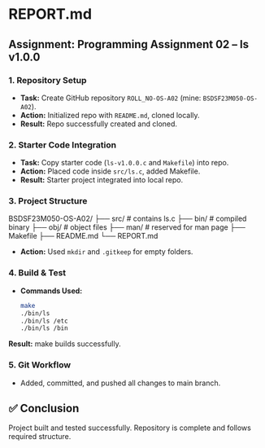 # REPORT.md  

## Assignment: Programming Assignment 02 – ls v1.0.0  

### 1. Repository Setup  
- **Task:** Create GitHub repository `ROLL_NO-OS-A02` (mine: `BSDSF23M050-OS-A02`).  
- **Action:** Initialized repo with `README.md`, cloned locally.  
- **Result:** Repo successfully created and cloned.  

### 2. Starter Code Integration  
- **Task:** Copy starter code (`ls-v1.0.0.c` and `Makefile`) into repo.  
- **Action:** Placed code inside `src/ls.c`, added Makefile.  
- **Result:** Starter project integrated into local repo.  

### 3. Project Structure  
BSDSF23M050-OS-A02/
├── src/ # contains ls.c
├── bin/ # compiled binary
├── obj/ # object files
├── man/ # reserved for man page
├── Makefile
├── README.md
└── REPORT.md


- **Action:** Used `mkdir` and `.gitkeep` for empty folders.  

### 4. Build & Test  
- **Commands Used:**  
  ```bash
  make
  ./bin/ls
  ./bin/ls /etc
  ./bin/ls /bin
**Result:** 
make builds successfully.

### 5. Git Workflow  
- Added, committed, and pushed all changes to main branch.  

## ✅ Conclusion  
Project built and tested successfully. Repository is complete and follows required structure.  
